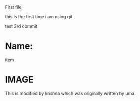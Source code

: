 First file

this is the first time i am using git

test 3rd commit
<h1>Name: </h1>
</h2> item </h2>

<h1> IMAGE </h1>


This is modified by krishna which was originally written by uma. 
